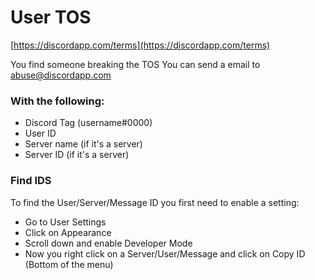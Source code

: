 # User TOS
[https://discordapp.com/terms](https://discordapp.com/terms)

You find someone breaking the TOS You can send a email to [abuse@discordapp.com](mailto://abuse@discordapp.com)

### With the following:

- Discord Tag (username#0000)
- User ID
- Server name (if it's a server)
- Server ID (if it's a server)


### Find IDS
To find the User/Server/Message ID you first need to enable a setting:

- Go to User Settings
- Click on Appearance
- Scroll down and enable Developer Mode
- Now you right click on a Server/User/Message and click on Copy ID (Bottom of the menu)
